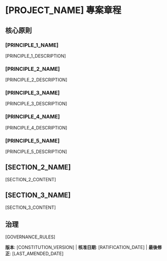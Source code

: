 # [PROJECT_NAME] 專案章程
<!-- 範例：Spec 章程，TaskFlow 章程等 -->

## 核心原則

### [PRINCIPLE_1_NAME]
<!-- 範例：I. 函式庫優先 -->
[PRINCIPLE_1_DESCRIPTION]
<!-- 範例：每個功能都從獨立的函式庫開始；函式庫必須是自包含的、可獨立測試的、有文件的；需要明確的目的 - 不允許僅用於組織的函式庫 -->

### [PRINCIPLE_2_NAME]
<!-- 範例：II. CLI 介面 -->
[PRINCIPLE_2_DESCRIPTION]
<!-- 範例：每個函式庫都透過 CLI 公開功能；文字輸入/輸出協定：stdin/args → stdout，錯誤 → stderr；支援 JSON + 人類可讀格式 -->

### [PRINCIPLE_3_NAME]
<!-- 範例：III. 測試優先（不可協商） -->
[PRINCIPLE_3_DESCRIPTION]
<!-- 範例：TDD 強制要求：編寫測試 → 使用者批准 → 測試失敗 → 然後實作；嚴格執行紅-綠-重構循環 -->

### [PRINCIPLE_4_NAME]
<!-- 範例：IV. 整合測試 -->
[PRINCIPLE_4_DESCRIPTION]
<!-- 範例：需要整合測試的重點領域：新函式庫契約測試、契約變更、服務間通訊、共享模式 -->

### [PRINCIPLE_5_NAME]
<!-- 範例：V. 可觀測性，VI. 版本控制和破壞性變更，VII. 簡單性 -->
[PRINCIPLE_5_DESCRIPTION]
<!-- 範例：文字 I/O 確保可除錯性；需要結構化日誌；或者：MAJOR.MINOR.BUILD 格式；或者：從簡單開始，YAGNI 原則 -->

## [SECTION_2_NAME]
<!-- 範例：附加約束、安全要求、效能標準等 -->

[SECTION_2_CONTENT]
<!-- 範例：技術堆疊要求、合規標準、部署策略等 -->

## [SECTION_3_NAME]
<!-- 範例：開發工作流程、審查流程、品質閘門等 -->

[SECTION_3_CONTENT]
<!-- 範例：程式碼審查要求、測試閘門、部署核准流程等 -->

## 治理
<!-- 範例：章程優先於所有其他實踐；修正需要文件化、核准、遷移計畫 -->

[GOVERNANCE_RULES]
<!-- 範例：所有 PR/審查必須驗證合規性；複雜性必須得到證明；使用 [GUIDANCE_FILE] 進行執行時期開發指導 -->

**版本**: [CONSTITUTION_VERSION] | **核准日期**: [RATIFICATION_DATE] | **最後修正**: [LAST_AMENDED_DATE]
<!-- 範例：版本：2.1.1 | 核准日期：2025-06-13 | 最後修正：2025-07-16 -->

